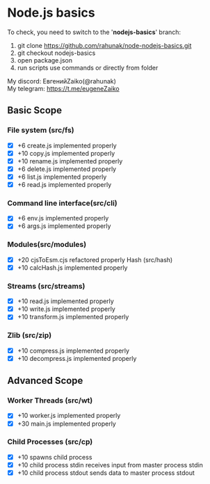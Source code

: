 # Node.js basics
To check, you need to switch to the '**nodejs-basics**' branch:   
1. git clone https://github.com/rahunak/node-nodejs-basics.git
2. git checkout nodejs-basics
3. open package.json
4. run scripts use commands or directly from folder

My discord: ЕвгенийZaiko(@rahunak)  
My telegram: https://t.me/eugeneZaiko

## Basic Scope  
### File system (src/fs)  
- [x] +6 create.js implemented properly
- [x] +10 copy.js implemented properly
- [x] +10 rename.js implemented properly
- [x] +6 delete.js implemented properly
- [x] +6 list.js implemented properly
- [x] +6 read.js implemented properly  
### Command line interface(src/cli)
- [x] +6 env.js implemented properly
- [x] +6 args.js implemented properly  
### Modules(src/modules)
- [x] +20 cjsToEsm.cjs refactored properly
Hash (src/hash)
- [x] +10 calcHash.js implemented properly  
### Streams (src/streams)
- [x] +10 read.js implemented properly
- [x] +10 write.js implemented properly
- [x] +10 transform.js implemented properly  
### Zlib (src/zip)
- [x] +10 compress.js implemented properly
- [x] +10 decompress.js implemented properly  
## Advanced Scope  
### Worker Threads (src/wt)  
- [x] +10 worker.js implemented properly
- [x] +30 main.js implemented properly  
### Child Processes (src/cp)  
- [x] +10 spawns child process  
- [x] +10 child process stdin receives input from master process stdin
- [x] +10 child process stdout sends data to master process stdout
